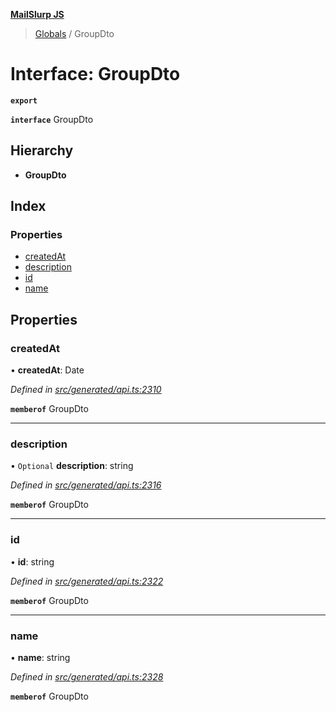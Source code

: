 **[MailSlurp JS](../README.md)**

> [Globals](../README.md) / GroupDto

# Interface: GroupDto

**`export`** 

**`interface`** GroupDto

## Hierarchy

* **GroupDto**

## Index

### Properties

* [createdAt](groupdto.md#createdat)
* [description](groupdto.md#description)
* [id](groupdto.md#id)
* [name](groupdto.md#name)

## Properties

### createdAt

•  **createdAt**: Date

*Defined in [src/generated/api.ts:2310](https://github.com/mailslurp/mailslurp-client/blob/eace919/src/generated/api.ts#L2310)*

**`memberof`** GroupDto

___

### description

• `Optional` **description**: string

*Defined in [src/generated/api.ts:2316](https://github.com/mailslurp/mailslurp-client/blob/eace919/src/generated/api.ts#L2316)*

**`memberof`** GroupDto

___

### id

•  **id**: string

*Defined in [src/generated/api.ts:2322](https://github.com/mailslurp/mailslurp-client/blob/eace919/src/generated/api.ts#L2322)*

**`memberof`** GroupDto

___

### name

•  **name**: string

*Defined in [src/generated/api.ts:2328](https://github.com/mailslurp/mailslurp-client/blob/eace919/src/generated/api.ts#L2328)*

**`memberof`** GroupDto
